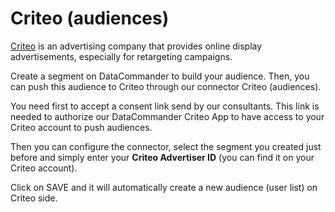 # Criteo (audiences)

[Criteo](https://www.criteo.com/) is an advertising company that provides online display advertisements, especially for retargeting campaigns.

Create a segment on DataCommander to build your audience. Then, you can push this audience to Criteo through our connector Criteo (audiences).

You need first to accept a consent link send by our consultants. This link is needed to authorize our DataCommander Criteo App to have access to your Criteo account to push audiences.

Then you can configure the connector, select the segment you created just before and simply enter your **Criteo Advertiser ID** (you can find it on your Criteo account).

Click on SAVE and it will automatically create a new audience (user list) on Criteo side.
